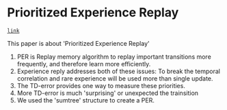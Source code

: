 # Prioritized Experience Replay

[`link`](https://arxiv.org/abs/1511.05952)

This paper is about 'Prioritized Experience Replay'

1. PER is Replay memory algorithm to replay important transitions more frequently, and therefore learn more efficiently.
2. Experience reply addresses both of these issues: To break the temporal correlation and rare experience will be used more than single update.
3. The TD-error provides one way to measure these priorities.
4. More TD-error is much 'surprising' or unexpected the trainsition
5. We used the 'sumtree' structure to create a PER.

